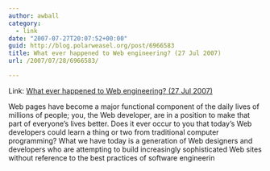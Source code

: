 ```yaml
---
author: awball
category:
  - link
date: "2007-07-27T20:07:52+00:00"
guid: http://blog.polarweasel.org/post/6966583
title: What ever happened to Web engineering? (27 Jul 2007)
url: /2007/07/28/6966583/

---
```

Link: [What ever happened to Web engineering? (27 Jul 2007)](http://RootPrompt.org/article.php3?article=11093)

Web pages have become a major functional component of the daily lives of millions of people; you, the Web developer, are in a position to make that part of everyone’s lives better. Does it ever occur to you that today’s Web developers could learn a thing or two from traditional computer programming? What we have today is a generation of Web designers and developers who are attempting to build increasingly sophisticated Web sites without reference to the best practices of software engineerin
